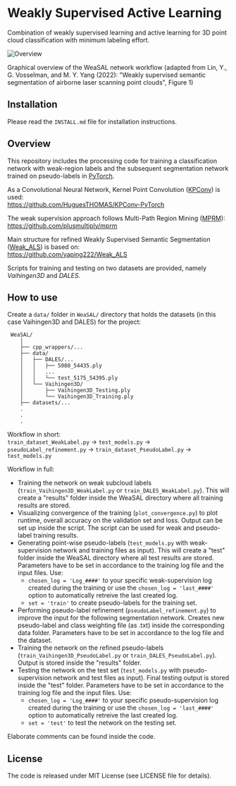 # Weakly Supervised Active Learning
Combination of weakly supervised learning and active learning for 3D point cloud classification with minimum labeling effort.

![Overview](https://user-images.githubusercontent.com/51992212/193449499-b5393507-88b3-4368-80f3-e49445ee1b39.png)

Graphical overview of the WeaSAL network workflow (adapted from Lin, Y., G. Vosselman, and M. Y. Yang (2022): "Weakly supervised semantic segmentation of airborne laser scanning point clouds", Figure 1)


## Installation
Please read the `INSTALL.md` file for installation instructions.


## Overview
This repository includes the processing code for training a classification network with weak-region labels and the subsequent segmentation network trained on pseudo-labels in [PyTorch](https://pytorch.org/).

As a Convolutional Neural Network, Kernel Point Convolution ([KPConv](https://arxiv.org/abs/1904.08889)) is used:<br/>
https://github.com/HuguesTHOMAS/KPConv-PyTorch

The weak supervision approach follows Multi-Path Region Mining ([MPRM](https://arxiv.org/abs/2003.13035)):<br/>
https://github.com/plusmultiply/mprm

Main structure for refined Weakly Supervised Semantic Segmentation ([Weak_ALS](https://www.sciencedirect.com/science/article/pii/S0924271622000661)) is based on:<br/>
https://github.com/yaping222/Weak_ALS

Scripts for training and testing on two datasets are provided, namely *Vaihingen3D* and *DALES*.


## How to use
Create a ```data/``` folder in ```WeaSAL/``` directory that holds the datasets (in this case Vaihingen3D and DALES) for the project:
```
 WeaSAL/
    │
    ├── cpp_wrappers/...  
    ├── data/
    │   ├── DALES/...
    │   │   ├── 5080_54435.ply  
    │   │   ...  
    │   │   └── test_5175_54395.ply
    │   └── Vaihingen3D/
    │       ├── Vaihingen3D_Testing.ply 
    │       └── Vaihingen3D_Training.ply
    ├── datasets/...  
    .
    .
    .
```
Workflow in short:<br/>
`train_dataset_WeakLabel.py` &rarr; `test_models.py` &rarr; `pseudoLabel_refinement.py` &rarr; `train_dataset_PseudoLabel.py` &rarr; `test_models.py`

Workflow in full:
- Training the network on weak subcloud labels (```train_Vaihingen3D_WeakLabel.py``` or ```train_DALES_WeakLabel.py```). This will create a "results" folder inside the WeaSAL directory where all training results are stored. 
- Visualizing convergence of the training (```plot_convergence.py```) to plot runtime, overall accuracy on the validation set and loss. Output can be set up inside the script. The script can be used for weak and pseudo-label training results.
- Generating point-wise pseudo-labels (```test_models.py``` with weak-supervision network and training files as input). This will create a "test" folder inside the WeaSAL directory where all test results are stored. Parameters have to be set in accordance to the training log file and the input files. Use:<br/>
  - `chosen_log = 'Log_####'` to your specific weak-supervision log created during the training or use the `chosen_log = 'last_####'` option to automatically retreive the last created log.<br/>
  - `set = 'train'` to create pseudo-labels for the training set.<br/>
- Performing pseudo-label refinement (```pseudoLabel_refinement.py```) to improve the input for the following segmentation network. Creates new pseudo-label and class weighting file (as .txt) inside the corresponding data folder. Parameters have to be set in accordance to the log file and the dataset.
- Training the network on the refined pseudo-labels (```train_Vaihingen3D_PseudoLabel.py``` or ```train_DALES_PseudoLabel.py```). Output is stored inside the "results" folder. 
- Testing the network on the test set (```test_models.py``` with pseudo-supervision network and test files as input). Final testing output is stored inside the "test" folder. Parameters have to be set in accordance to the training log file and the input files. Use:<br/>
  - `chosen_log = 'Log_####'` to your specific pseudo-supervision log created during the training or use the `chosen_log = 'last_####'` option to automatically retreive the last created log.<br/>
  - `set = 'test'` to test the network on the testing set.<br/>

Elaborate comments can be found inside the code.


## License
The code is released under MIT License (see LICENSE file for details).
